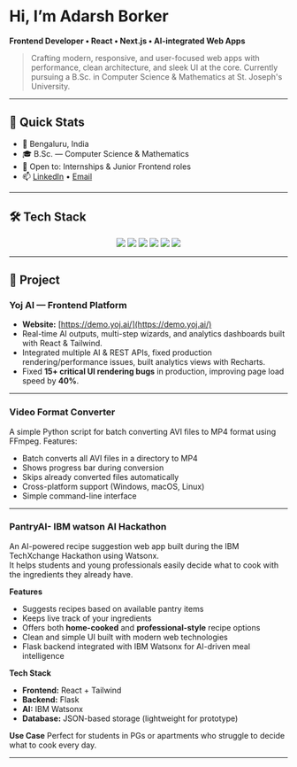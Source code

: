 # Hi, I’m **Adarsh Borker** 

**Frontend Developer • React • Next.js • AI-integrated Web Apps**

> Crafting modern, responsive, and user-focused web apps with performance, clean architecture, and sleek UI at the core. Currently pursuing a B.Sc. in Computer Science & Mathematics at St. Joseph's University.

---

## 🚀 Quick Stats

* 📍 Bengaluru, India
* 🎓 B.Sc. — Computer Science & Mathematics
* 🔭 Open to: Internships & Junior Frontend roles
* 📫 [LinkedIn](https://www.linkedin.com/in/adarshborker04/) • [Email](mailto:borkeradi07@gmail.com)

---

## 🛠️ Tech Stack

<p align="center">
  <img src="https://img.shields.io/badge/React-61DAFB?style=for-the-badge&logo=react&logoColor=black" />
  <img src="https://img.shields.io/badge/Next.js-000000?style=for-the-badge&logo=nextdotjs&logoColor=white" />
  <img src="https://img.shields.io/badge/JavaScript-F7DF1E?style=for-the-badge&logo=javascript&logoColor=black" />
  <img src="https://img.shields.io/badge/TailwindCSS-06B6D4?style=for-the-badge&logo=tailwindcss&logoColor=white" />
  <img src="https://img.shields.io/badge/Git-F05032?style=for-the-badge&logo=git&logoColor=white" />
  <img src="https://img.shields.io/badge/GitHub-181717?style=for-the-badge&logo=github&logoColor=white" />
</p>

---

## 🚧 Project

### **Yoj AI — Frontend Platform**

* **Website:** [https://demo.yoj.ai/](https://demo.yoj.ai/)
* Real-time AI outputs, multi-step wizards, and analytics dashboards built with React & Tailwind.
* Integrated multiple AI & REST APIs, fixed production rendering/performance issues, built analytics views with Recharts.
* Fixed **15+ critical UI rendering bugs** in production, improving page load speed by **40%**.

---
  
### **Video Format Converter**
A simple Python script for batch converting AVI files to MP4 format using FFmpeg.
Features:
- Batch converts all AVI files in a directory to MP4
- Shows progress bar during conversion
- Skips already converted files automatically
- Cross-platform support (Windows, macOS, Linux)
- Simple command-line interface 

---

### **PantryAI- IBM watson AI Hackathon**

An AI-powered recipe suggestion web app built during the IBM TechXchange Hackathon using Watsonx.  
It helps students and young professionals easily decide what to cook with the ingredients they already have.  

**Features**
- Suggests recipes based on available pantry items  
- Keeps live track of your ingredients  
- Offers both **home-cooked** and **professional-style** recipe options  
- Clean and simple UI built with modern web technologies  
- Flask backend integrated with IBM Watsonx for AI-driven meal intelligence  

**Tech Stack**
- **Frontend:** React + Tailwind  
- **Backend:** Flask  
- **AI:** IBM Watsonx  
- **Database:** JSON-based storage (lightweight for prototype)  

**Use Case**
Perfect for students in PGs or apartments who struggle to decide what to cook every day.

---
